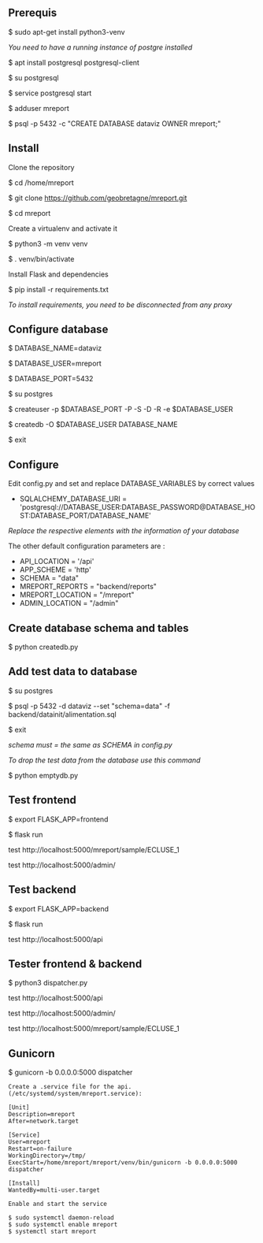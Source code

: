 Prerequis
----------

  $ sudo apt-get install python3-venv

  *You need to have a running instance of postgre installed*

  $ apt install postgresql postgresql-client

  $ su postgresql

  $ service postgresql start

  $ adduser mreport

  $ psql -p 5432 -c "CREATE DATABASE dataviz OWNER mreport;"
 

Install
---------

  Clone the repository

  $ cd /home/mreport

  $ git clone https://github.com/geobretagne/mreport.git

  $ cd mreport

  Create a virtualenv and activate it

  $ python3 -m venv venv

  $ . venv/bin/activate

  Install Flask and dependencies

  $ pip install -r requirements.txt

  *To install requirements, you need to be disconnected from any proxy*


Configure database
---------

$ DATABASE_NAME=dataviz

$ DATABASE_USER=mreport

$ DATABASE_PORT=5432

$ su postgres

$ createuser -p $DATABASE_PORT -P -S -D -R -e $DATABASE_USER

$ createdb -O $DATABASE_USER DATABASE_NAME

$ exit


Configure
---------

  Edit config.py and set and replace DATABASE_VARIABLES by correct values

  * SQLALCHEMY_DATABASE_URI = 'postgresql://DATABASE_USER:DATABASE_PASSWORD@DATABASE_HOST:DATABASE_PORT/DATABASE_NAME'

  *Replace the respective elements with the information of your database*

  The other default configuration parameters are : 

  * API_LOCATION = '/api'
  * APP_SCHEME = 'http'
  * SCHEMA = "data" 
  * MREPORT_REPORTS = "backend/reports"
  * MREPORT_LOCATION = "/mreport"
  * ADMIN_LOCATION = "/admin"

Create database schema and tables
--------------

  $ python createdb.py

Add test data to database
--------------

  $ su postgres

  $ psql -p 5432 -d dataviz --set "schema=data" -f backend/datainit/alimentation.sql

  $ exit

  *schema must = the same as SCHEMA in config.py*

  *To drop the test data from the database use this command*

  $ python emptydb.py


Test frontend
--------------

  $ export FLASK_APP=frontend

  $ flask run

  test http://localhost:5000/mreport/sample/ECLUSE_1

  test http://localhost:5000/admin/


Test backend
--------------

  $ export FLASK_APP=backend

  $ flask run

  test http://localhost:5000/api


Tester frontend & backend
--------------------------

  $ python3 dispatcher.py

  test http://localhost:5000/api

  test http://localhost:5000/admin/

  test http://localhost:5000/mreport/sample/ECLUSE_1


Gunicorn
--------

  $ gunicorn -b 0.0.0.0:5000 dispatcher

 ```Create a .service file for the api. (/etc/systemd/system/mreport.service):```

```
[Unit]
Description=mreport
After=network.target

[Service]
User=mreport
Restart=on-failure
WorkingDirectory=/tmp/
ExecStart=/home/mreport/mreport/venv/bin/gunicorn -b 0.0.0.0:5000 dispatcher

[Install]
WantedBy=multi-user.target
```


```Enable and start the service```

    $ sudo systemctl daemon-reload
    $ sudo systemctl enable mreport
    $ systemctl start mreport
